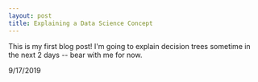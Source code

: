 ```yaml
---
layout: post
title: Explaining a Data Science Concept
---
```


This is my first blog post! I'm going to explain decision trees sometime in the next 2 days -- bear with me for now.

9/17/2019
